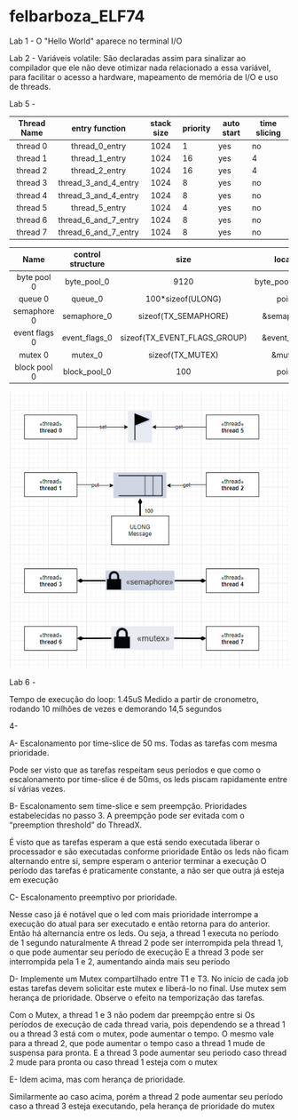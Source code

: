 # felbarboza_ELF74

Lab 1 - O "Hello World" aparece no terminal I/O

Lab 2 - Variáveis volatile: São declaradas assim para sinalizar ao compilador que ele não deve otimizar nada relacionado a essa variável, para facilitar o acesso a hardware, mapeamento de memória de I/O e uso de threads.


Lab 5 -

| Thread Name |    entry function    | stack size | priority | auto start | time slicing |
|:-----------:|:--------------------:|:----------:|----------|------------|--------------|
|   thread 0  |    thread_0_entry    |    1024    |     1    |     yes    |      no      |
|   thread 1  |    thread_1_entry    |    1024    |    16    |     yes    |       4      |
|   thread 2  |    thread_2_entry    |    1024    |    16    |     yes    |       4      |
|   thread 3  | thread_3_and_4_entry |    1024    |     8    |     yes    |      no      |
|   thread 4  | thread_3_and_4_entry |    1024    |     8    |     yes    |      no      |
|   thread 5  |    thread_5_entry    |    1024    |     4    |     yes    |      no      |
|   thread 6  | thread_6_and_7_entry |    1024    |     8    |     yes    |      no      |
|   thread 7  | thread_6_and_7_entry |    1024    |     8    |     yes    |      no      |


|      Name     | control structure |             size             |     location     |
|:-------------:|:-----------------:|:----------------------------:|:----------------:|
|  byte pool 0  |    byte_pool_0    |             9120             | byte_pool_memory |
|    queue 0    |      queue_0      |       100*sizeof(ULONG)      |      pointer     |
|  semaphore 0  |    semaphore_0    |     sizeof(TX_SEMAPHORE)     |   &semaphore_0   |
| event flags 0 |   event_flags_0   | sizeof(TX_EVENT_FLAGS_GROUP) |  &event_flags_0  |
|    mutex 0    |      mutex_0      |       sizeof(TX_MUTEX)       |     &mutex_0     |
|  block pool 0 |    block_pool_0   |              100             |      pointer     |



![Diagrama](./diagrama.png)


Lab 6 -

Tempo de execução do loop: 1.45uS
Medido a partir de cronometro, rodando 10 milhões de vezes e demorando 14,5 segundos

4- 

A- Escalonamento por time-slice de 50 ms. Todas as tarefas com mesma prioridade.

Pode ser visto que as tarefas respeitam seus períodos e que como o escalonamento por time-slice é de 50ms, os leds piscam rapidamente entre sí várias vezes.


B- Escalonamento sem time-slice e sem preempção. Prioridades estabelecidas no passo 3. A preempção pode ser evitada com o “preemption threshold” do ThreadX.

É visto que as tarefas esperam a que está sendo executada liberar o processador e são executadas conforme prioridade
Então os leds não ficam alternando entre si, sempre esperam o anterior terminar a execução
O período das tarefas é praticamente constante, a não ser que outra já esteja em execução

C- Escalonamento preemptivo por prioridade.

Nesse caso já é notável que o led com mais prioridade interrompe a execução do atual para ser executado e então retorna para do anterior.
Então há alternancia entre os leds.
Ou seja, a thread 1 executa no período de 1 segundo naturalmente
A thread 2 pode ser interrompida pela thread 1, o que pode aumentar seu período de execução
E a thread 3 pode ser interrompida pela 1 e 2, aumentando ainda mais seu período


D- Implemente um Mutex compartilhado entre T1 e T3. No início de cada job estas tarefas devem solicitar este mutex e liberá-lo no
final. Use mutex sem herança de prioridade. Observe o efeito na temporização das tarefas.

Com o Mutex, a thread 1 e 3 não podem dar preempção entre si
Os períodos de execução de cada thread varia, pois dependendo se a thread 1 ou a thread 3 está com o mutex, pode aumentar o tempo.
O mesmo vale para a thread 2, que pode aumentar o tempo caso a thread 1 mude de suspensa para pronta.
E a thread 3 pode aumentar seu periodo caso thread 2 mude para pronta ou caso thread 1 esteja com o mutex


E- Idem acima, mas com herança de prioridade.

Similarmente ao caso acima, porém a thread 2 pode aumentar seu período caso a thread 3 esteja executando, pela herança de prioridade do mutex
